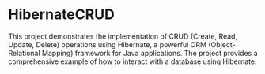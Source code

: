 # HibernateCRUD
This project demonstrates the implementation of CRUD (Create, Read, Update, Delete) operations using Hibernate, a powerful ORM (Object-Relational Mapping) framework for Java applications. The project provides a comprehensive example of how to interact with a database using Hibernate.
